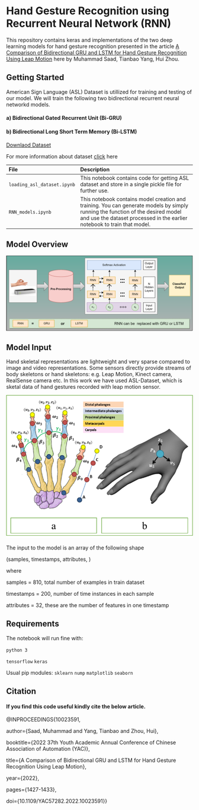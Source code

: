 
# Hand Gesture Recognition using Recurrent Neural Network (RNN)

This repository contains keras and implementations of the two deep learning models for hand gesture recognition presented in the article  [A Comparison of Bidirectional GRU and LSTM for Hand Gesture Recognition Using Leap Motion](https://ieeexplore.ieee.org/document/10023591) here  by Muhammad Saad, Tianbao Yang, Hui Zhou.


## Getting Started

American Sign Language (ASL) Dataset is utillized for training and testing of our model. We will train the following two bidirectional recurrent neural networkd models.
#### a) Bidirectional Gated Recurrent Unit (Bi-GRU)
#### b) Bidirectional Long Short Term Memory (Bi-LSTM)

[Downlaod Dataset](https://bitbucket.org/visionlab-sapienza/2018-jrl-ieee-tmm_-application-dataset/src/master/)

For more information about dataset [click](https://ieeexplore.ieee.org/document/8410764) here 

| File                       |        Description         |
| :-------- | :------------------------- |
| `loading_asl_dataset.ipynb` | This notebook contains code for getting ASL dataset and store in a single pickle file for further use. |
| `RNN_models.ipynb` | This notebook contains model creation and training. You can generate models by simply running the function of the desired model and use the dataset processed in the earlier notebook to train that model.  |

## Model Overview
![Model Overview](https://github.com/saad-lab/Hand_Gesture_Recognition_Using_RNN/blob/5fc5594909bbb0335c87cc455b8e04e153565091/model.png)




## Model Input 

Hand skeletal representations are lightweight and very sparse compared to image and video representations. Some sensors directly provide streams of body skeletons or hand skeletons: e.g. Leap Motion, Kinect camera, RealSense camera etc. In this work we have used ASL-Dataset, which is sketal data of hand gestures recorded with leap motion sensor.

![Hand features used in dataset](https://github.com/saad-lab/Hand_Gesture_Recognition_Using_RNN/blob/c63c2c0b3d413f97750a205a86a8d6c253193b71/features.png)

The input to the model is an array of the following shape

(samples, timestamps, attributes, )

where 

samples = 810, total number of examples in train dataset

timestamps = 200, number of time instances in each sample

attributes = 32, these are the number of features in one timestamp

## Requirements
The notebook will run fine with:

`python 3`

`tensorflow` `keras`

Usual pip modules: `sklearn` `nump` `matplotlib` `seaborn`


## Citation

#### If you find this code useful kindly cite the below article.


@INPROCEEDINGS{10023591,
  
  author={Saad, Muhammad and Yang, Tianbao and Zhou, Hui},
  
  booktitle={2022 37th Youth Academic Annual Conference of Chinese Association of Automation (YAC)}, 
  
  title={A Comparison of Bidirectional GRU and LSTM for Hand Gesture Recognition Using Leap Motion}, 
  
  year={2022},
  

  pages={1427-1433},
  
  doi={10.1109/YAC57282.2022.10023591}}
